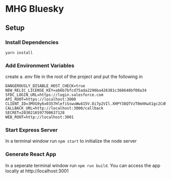 # MHG Bluesky


## Setup

### Install Dependencies

`yarn install`

### Add Environment Variables

create a .env file in the root of the project and put the following in

```
DANGEROUSLY_DISABLE_HOST_CHECK=true
NEW_RELIC_LICENSE_KEY=ab6b7bfcd75ada2296ba426381c368648bf08a34
SFDC_LOGIN_URL=https://login.salesforce.com
API_ROOT=https://localhost:3000
CLIENT_ID=3MVG9y6x0357HlefiSswuWw415V.Oi7p2VIl.XHPY38QTVzT0mXKwX1gc2CdRroVtkEFTxjHyySuydbf_dwsj
CALLBACK_URL=http://localhost:3000/callback
SECRET=2030216597700637128
WEB_ROOT=http://localhost:3001
```

### Start Express Server

In a terminal window run `npm start` to initialize the node server

### Generate React App

In a seperate terminal window run `npm run build`. You can access the app locally at http://localhost:3001


